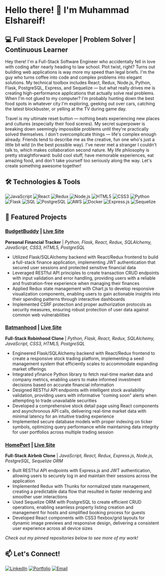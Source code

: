 # Hello there! 👋 I'm Muhammad Elshareif!

## 💻 Full Stack Developer | Problem Solver | Continuous Learner

Hey there! I'm a Full-Stack Software Engineer who accidentally fell in love with coding after nearly heading to law school. Plot twist, right? Turns out building web applications is way more my speed than legal briefs. I'm the guy who turns coffee into code and complex problems into elegant solutions. My technical toolbox includes React, Redux, Node.js, Python, Flask, PostgreSQL, Express, and Sequelize — but what really drives me is creating high-performance applications that actually solve real problems. When I'm not glued to my computer? I'm probably hunting down the best food spots in whatever city I'm exploring, geeking out over cars, catching the latest blockbuster, or yelling at the TV during game day. 

Travel is my ultimate reset button — nothing beats experiencing new places and cultures (especially their food scenes). My secret superpower is breaking down seemingly impossible problems until they're practically solved themselves. I don't overcomplicate things — life's complex enough already. Friends tend to describe me as the creative, fun one who's just a little bit wild (in the best possible way). I've never met a stranger I couldn't talk to, which makes collaboration second nature. My life philosophy is pretty straightforward: build cool stuff, have memorable experiences, eat amazing food, and don't take yourself too seriously along the way. Let's create something awesome together!

## 🛠️ Technologies & Tools

![JavaScript](https://img.shields.io/badge/-JavaScript-F7DF1E?style=flat-square&logo=javascript&logoColor=black)
![React](https://img.shields.io/badge/-React-61DAFB?style=flat-square&logo=react&logoColor=black)
![Redux](https://img.shields.io/badge/-Redux-764ABC?style=flat-square&logo=redux&logoColor=white)
![Node.js](https://img.shields.io/badge/-Node.js-339933?style=flat-square&logo=node.js&logoColor=white)
![HTML5](https://img.shields.io/badge/-HTML5-E34F26?style=flat-square&logo=html5&logoColor=white)
![CSS3](https://img.shields.io/badge/-CSS3-1572B6?style=flat-square&logo=css3&logoColor=white)
![Python](https://img.shields.io/badge/-Python-3776AB?style=flat-square&logo=python&logoColor=white)
![Flask](https://img.shields.io/badge/-Flask-000000?style=flat-square&logo=flask&logoColor=white)
![SQL](https://img.shields.io/badge/-SQL-4479A1?style=flat-square&logo=mysql&logoColor=white)
![PostgreSQL](https://img.shields.io/badge/-PostgreSQL-336791?style=flat-square&logo=postgresql&logoColor=white)
![AWS](https://img.shields.io/badge/-AWS-232F3E?style=flat-square&logo=amazon-aws&logoColor=white)
![Docker](https://img.shields.io/badge/-Docker-2496ED?style=flat-square&logo=docker&logoColor=white)
![Express.js](https://img.shields.io/badge/-Express.js-000000?style=flat-square&logo=express&logoColor=white)
![Sequelize](https://img.shields.io/badge/-Sequelize-52B0E7?style=flat-square&logo=sequelize&logoColor=white)

## 🚀 Featured Projects

### [BudgetBuddy](https://github.com/muhammadelshareif/BudgetBuddy) | [Live Site](https://budgetbuddy-c5xv.onrender.com)

**Personal Financial Tracker** | *Python, Flask, React, Redux, SQLAlchemy, JavaScript, CSS3, HTML5, PostgreSQL*
* Utilized Flask/SQLAlchemy backend with React/Redux frontend to build a full-stack finance application, implementing JWT authentication that secured user sessions and protected sensitive financial data
* Leveraged RESTful API principles to create transaction CRUD endpoints with input validation and error handling, providing users with a reliable and frustration-free experience when managing their finances
* Applied Redux state management with Chart.js to develop responsive visualization components, enabling users to gain actionable insights into their spending patterns through interactive dashboards
* Implemented CSRF protection and proper authorization protocols as security measures, ensuring robust protection of user data against common web vulnerabilities

### [Batmanhood](https://github.com/yokozuna753/Batmanhood) | [Live Site](https://batmanhood-zofv.onrender.com/)

**Full-Stack Robinhood Clone** | *Python, Flask, React, Redux, SQLAlchemy, JavaScript, CSS3, HTML5, PostgreSQL*
* Engineered Flask/SQLAlchemy backend with React/Redux frontend to create a responsive stock trading platform, implementing a seed management system that efficiently scales to accommodate expanding market offerings
* Integrated yfinance Python library to fetch real-time market data and company metrics, enabling users to make informed investment decisions based on accurate financial information
* Designed RESTful API endpoints with intelligent stock availability validation, providing users with informative "coming soon" alerts when attempting to trade unavailable securities
* Developed a comprehensive stock detail page using React components and asynchronous API calls, delivering real-time market data with minimal latency for an intuitive trading experience
* Implemented secure database models with proper indexing on ticker symbols, optimizing query performance while maintaining data integrity for user portfolios across multiple trading session


### [HomePort](https://github.com/muhammadelshareif/HomePort) | [Live Site](https://mod5-frontend-project.onrender.com)

**Full-Stack Airbnb Clone** | *JavaScript, React, Redux, Express.js, Node.js, PostgreSQL, Sequelize ORM*
* Built RESTful API endpoints with Express.js and JWT authentication, allowing users to securely log in and maintain their sessions across the application
* Implemented Redux with Thunks for normalized state management, creating a predictable data flow that resulted in faster rendering and smoother user interactions
* Used Sequelize ORM with PostgreSQL to create efficient CRUD operations, enabling seamless property listing creation and management for hosts and simplified booking process for guests
* Developed React components with CSS3 flexbox/grid layouts for dynamic image previews and responsive design, delivering a consistent user experience across all device sizes

*Check out my pinned repositories below to see more of my work!*

## 📫 Let's Connect!

[![LinkedIn](https://img.shields.io/badge/LinkedIn-0077B5?style=for-the-badge&logo=linkedin&logoColor=white)](https://www.linkedin.com/in/muhammad-elshareif-746145206/)
[![Portfolio](https://img.shields.io/badge/Portfolio-1DA1F2?style=for-the-badge&logo=website&logoColor=white)](https://muhammadelshareif.github.io./)
[![Email](https://img.shields.io/badge/Email-D14836?style=for-the-badge&logo=gmail&logoColor=white)](mailto:melshareif1@gmail.com)
